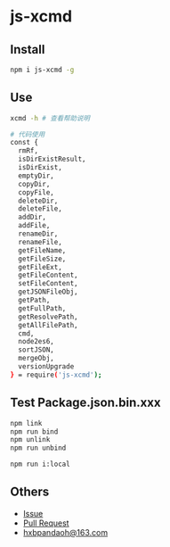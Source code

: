 # js-xcmd

## Install

```bash
npm i js-xcmd -g
```

## Use

```bash
xcmd -h # 查看帮助说明

# 代码使用
const {
  rmRf,
  isDirExistResult,
  isDirExist,
  emptyDir,
  copyDir,
  copyFile,
  deleteDir,
  deleteFile,
  addDir,
  addFile,
  renameDir,
  renameFile,
  getFileName,
  getFileSize,
  getFileExt,
  getFileContent,
  setFileContent,
  getJSONFileObj,
  getPath,
  getFullPath,
  getResolvePath,
  getAllFilePath,
  cmd,
  node2es6,
  sortJSON,
  mergeObj,
  versionUpgrade
} = require('js-xcmd');
```

## Test Package.json.bin.xxx

```bash
npm link
npm run bind
npm unlink
npm run unbind

npm run i:local
```

## Others

* [Issue](https://github.com/biugle/js-xcmd/issues)
* [Pull Request](https://github.com/biugle/js-xcmd/pulls)
* [hxbpandaoh@163.com](mailto:hxbpandaoh@163.com)